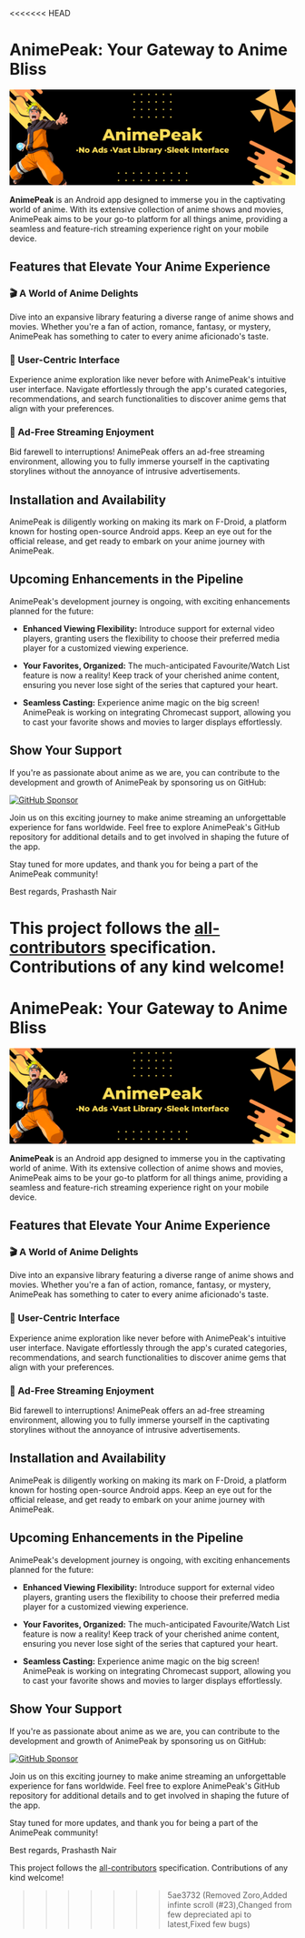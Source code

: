<<<<<<< HEAD
# AnimePeak: Your Gateway to Anime Bliss

![AnimePeak Banner](AnimePeak.png)

**AnimePeak** is an Android app designed to immerse you in the captivating world of anime. With its extensive collection of anime shows and movies, AnimePeak aims to be your go-to platform for all things anime, providing a seamless and feature-rich streaming experience right on your mobile device.

## Features that Elevate Your Anime Experience

### 🎬 A World of Anime Delights

Dive into an expansive library featuring a diverse range of anime shows and movies. Whether you're a fan of action, romance, fantasy, or mystery, AnimePeak has something to cater to every anime aficionado's taste.

### 🚀 User-Centric Interface

Experience anime exploration like never before with AnimePeak's intuitive user interface. Navigate effortlessly through the app's curated categories, recommendations, and search functionalities to discover anime gems that align with your preferences.

### 🚫 Ad-Free Streaming Enjoyment

Bid farewell to interruptions! AnimePeak offers an ad-free streaming environment, allowing you to fully immerse yourself in the captivating storylines without the annoyance of intrusive advertisements.

## Installation and Availability

AnimePeak is diligently working on making its mark on F-Droid, a platform known for hosting open-source Android apps. Keep an eye out for the official release, and get ready to embark on your anime journey with AnimePeak.

## Upcoming Enhancements in the Pipeline

AnimePeak's development journey is ongoing, with exciting enhancements planned for the future:

- **Enhanced Viewing Flexibility:** Introduce support for external video players, granting users the flexibility to choose their preferred media player for a customized viewing experience.

- **Your Favorites, Organized:** The much-anticipated Favourite/Watch List feature is now a reality! Keep track of your cherished anime content, ensuring you never lose sight of the series that captured your heart.

- **Seamless Casting:** Experience anime magic on the big screen! AnimePeak is working on integrating Chromecast support, allowing you to cast your favorite shows and movies to larger displays effortlessly.

## Show Your Support

If you're as passionate about anime as we are, you can contribute to the development and growth of AnimePeak by sponsoring us on GitHub:

[![GitHub Sponsor](https://img.shields.io/badge/GitHub%20Sponsor-Sponsor%20AnimePeak-green.svg)](https://github.com/sponsors/prashasth-nair)

Join us on this exciting journey to make anime streaming an unforgettable experience for fans worldwide. Feel free to explore AnimePeak's GitHub repository for additional details and to get involved in shaping the future of the app.

Stay tuned for more updates, and thank you for being a part of the AnimePeak community!

Best regards,
Prashasth Nair


<!-- markdownlint-restore -->
<!-- prettier-ignore-end -->

<!-- ALL-CONTRIBUTORS-LIST:END -->

This project follows the [all-contributors](https://github.com/all-contributors/all-contributors) specification. Contributions of any kind welcome!
=======
# AnimePeak: Your Gateway to Anime Bliss

![AnimePeak Banner](AnimePeak.png)

**AnimePeak** is an Android app designed to immerse you in the captivating world of anime. With its extensive collection of anime shows and movies, AnimePeak aims to be your go-to platform for all things anime, providing a seamless and feature-rich streaming experience right on your mobile device.

## Features that Elevate Your Anime Experience

### 🎬 A World of Anime Delights

Dive into an expansive library featuring a diverse range of anime shows and movies. Whether you're a fan of action, romance, fantasy, or mystery, AnimePeak has something to cater to every anime aficionado's taste.

### 🚀 User-Centric Interface

Experience anime exploration like never before with AnimePeak's intuitive user interface. Navigate effortlessly through the app's curated categories, recommendations, and search functionalities to discover anime gems that align with your preferences.

### 🚫 Ad-Free Streaming Enjoyment

Bid farewell to interruptions! AnimePeak offers an ad-free streaming environment, allowing you to fully immerse yourself in the captivating storylines without the annoyance of intrusive advertisements.

## Installation and Availability

AnimePeak is diligently working on making its mark on F-Droid, a platform known for hosting open-source Android apps. Keep an eye out for the official release, and get ready to embark on your anime journey with AnimePeak.

## Upcoming Enhancements in the Pipeline

AnimePeak's development journey is ongoing, with exciting enhancements planned for the future:

- **Enhanced Viewing Flexibility:** Introduce support for external video players, granting users the flexibility to choose their preferred media player for a customized viewing experience.

- **Your Favorites, Organized:** The much-anticipated Favourite/Watch List feature is now a reality! Keep track of your cherished anime content, ensuring you never lose sight of the series that captured your heart.

- **Seamless Casting:** Experience anime magic on the big screen! AnimePeak is working on integrating Chromecast support, allowing you to cast your favorite shows and movies to larger displays effortlessly.

## Show Your Support

If you're as passionate about anime as we are, you can contribute to the development and growth of AnimePeak by sponsoring us on GitHub:

[![GitHub Sponsor](https://img.shields.io/badge/GitHub%20Sponsor-Sponsor%20AnimePeak-green.svg)](https://github.com/sponsors/prashasth-nair)

Join us on this exciting journey to make anime streaming an unforgettable experience for fans worldwide. Feel free to explore AnimePeak's GitHub repository for additional details and to get involved in shaping the future of the app.

Stay tuned for more updates, and thank you for being a part of the AnimePeak community!

Best regards,
Prashasth Nair


<!-- markdownlint-restore -->
<!-- prettier-ignore-end -->

<!-- ALL-CONTRIBUTORS-LIST:END -->

This project follows the [all-contributors](https://github.com/all-contributors/all-contributors) specification. Contributions of any kind welcome!
>>>>>>> 5ae3732 (Removed Zoro,Added infinte scroll (#23),Changed from few depreciated api to latest,Fixed few bugs)

